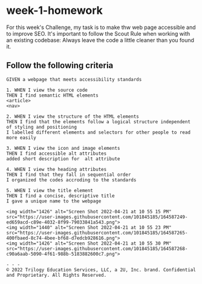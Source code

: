 # week-1-homework
For this week's Challenge, my task is to make thw web page accessible and to improve SEO. It's important to follow the Scout Rule when working with an existing codebase: Always leave the code a little cleaner than you found it. 

## Follow the following criteria 

```
GIVEN a webpage that meets accessibility standards

1. WHEN I view the source code
THEN I find semantic HTML elements
<article>
<nav> 

2. WHEN I view the structure of the HTML elements
THEN I find that the elements follow a logical structure independent of styling and positioning
I labelled different elements and selectors for other people to read more easily

3. WHEN I view the icon and image elements
THEN I find accessible alt attributes 
added short description for  alt attribute

4. WHEN I view the heading attributes
THEN I find that they fall in sequential order
I organized the codes accroding to the standards

5. WHEN I view the title element
THEN I find a concise, descriptive title
I gave a unique name to the webpage

<img width="1426" alt="Screen Shot 2022-04-21 at 10 55 15 PM" src="https://user-images.githubusercontent.com/101845185/164587249-ed659acd-c89e-4032-8f99-79033841a543.png">
<img width="1440" alt="Screen Shot 2022-04-21 at 10 55 23 PM" src="https://user-images.githubusercontent.com/101845185/164587265-400fbaed-8c74-4bee-bf68-d7edcb928616.png">
<img width="1426" alt="Screen Shot 2022-04-21 at 10 55 30 PM" src="https://user-images.githubusercontent.com/101845185/164587268-c90a6aab-5090-4f61-988b-5183882600c7.png">

- - -
© 2022 Trilogy Education Services, LLC, a 2U, Inc. brand. Confidential and Proprietary. All Rights Reserved.
